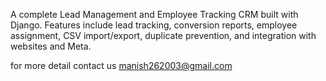 A complete Lead Management and Employee Tracking CRM built with Django. Features include lead tracking, conversion reports, employee assignment, CSV import/export, duplicate prevention, and integration with websites and Meta.

for more detail contact us manish262003@gmail.com

